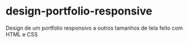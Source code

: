 # design-portfolio-responsive
Design de um portfolio responsivo a outros tamanhos de tela feito com HTML e CSS
